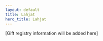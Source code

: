 ```yaml
---
layout: default
title: Lahjat
hero_title: Lahjat
---
```


[Gift registry information will be added here] 